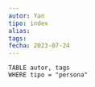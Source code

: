 ```yaml
---
autor: Yan
tipo: index
alias:
tags: 
fecha: 2023-07-24
---
```


```dataview
TABLE autor, tags
WHERE tipo = "persona"
```
